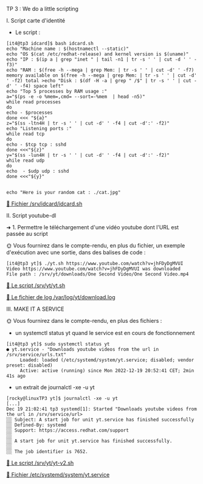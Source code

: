 TP 3 : We do a little scripting

I. Script carte d'identité

- Le script :
```
[it4@tp3 idcard]$ bash idcard.sh
echo "Machine name : $(hostnamectl --static)"
echo "OS $(cat /etc/redhat-release) and kernel version is $(uname)"
echo "IP : $(ip a | grep "inet " | tail -n1 | tr -s ' ' | cut -d ' ' -f3)"
echo "RAM : $(free -h --mega | grep Mem: | tr -s ' ' | cut -d' ' -f7) memory available on $(free -h --mega | grep Mem: | tr -s ' ' | cut -d' ' -f2) total >echo "Disk : $(df -H -a | grep " /$" | tr -s ' ' | cut -d' ' -f4) space left"
echo "Top 5 processes by RAM usage :"
a="$(ps -e -o %mem=,cmd= --sort=-%mem  | head -n5)"
while read processes
do
echo - $processes
done <<< "${a}"
z="$(ss -ltn4H | tr -s ' ' | cut -d' ' -f4 | cut -d':' -f2)"
echo "Listening ports :"
while read tcp
do
echo - $tcp tcp : sshd
done <<<"${z}"
y="$(ss -lun4H | tr -s ' ' | cut -d' ' -f4 | cut -d':' -f2)"
while read udp
do
echo  - $udp udp : sshd
done <<<"${y}"


echo "Here is your random cat : ./cat.jpg"
```

[📁 Fichier /srv/idcard/idcard.sh](idcard.sh)

II. Script youtube-dl 

➜ 1. Permettre le téléchargement d'une vidéo youtube dont l'URL est passée au script

🌞 Vous fournirez dans le compte-rendu, en plus du fichier, un exemple d'exécution avec une sortie, dans des balises de code :
```
[it4@tp3 yt]$ ./yt.sh https://www.youtube.com/watch?v=jhFDyDgMVUI
Video https://www.youtube.com/watch?v=jhFDyDgMVUI was downloaded
File path : /srv/yt/downloads/One Second Video/One Second Video.mp4
```
[📁 Le script /srv/yt/yt.sh](yt.sh)

[📁 Le fichier de log /var/log/yt/download.log](download.log)

III. MAKE IT A SERVICE

🌞 Vous fournirez dans le compte-rendu, en plus des fichiers :
- un systemctl status yt quand le service est en cours de fonctionnement
```
[it4@tp3 yt]$ sudo systemctl status yt
● yt.service - "Downloads youtube videos from the url in /srv/service/urls.txt"
     Loaded: loaded (/etc/systemd/system/yt.service; disabled; vendor preset: disabled)
     Active: active (running) since Mon 2022-12-19 20:52:41 CET; 2min 41s ago
```
- un extrait de journalctl -xe -u yt
```
[rocky@linuxTP3 yt]$ journalctl -xe -u yt
[...]
Dec 19 21:02:41 tp3 systemd[1]: Started "Downloads youtube videos from the url in /srv/service/url>
░░ Subject: A start job for unit yt.service has finished successfully
░░ Defined-By: systemd
░░ Support: https://access.redhat.com/support
░░ 
░░ A start job for unit yt.service has finished successfully.
░░ 
░░ The job identifier is 7652.
```
[📁 Le script /srv/yt/yt-v2.sh](yt-v2.sh)

[📁 Fichier /etc/systemd/system/yt.service](yt.service)
